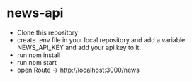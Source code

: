 # news-api


* Clone this repository
* create .env file in your local repository and add a variable NEWS_API_KEY and add your api key to it.
* run npm install
* run npm start
* open Route -> http://localhost:3000/news
